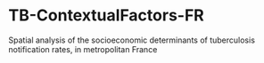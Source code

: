 # TB-ContextualFactors-FR
Spatial analysis of the socioeconomic determinants of tuberculosis notification rates, in metropolitan France
